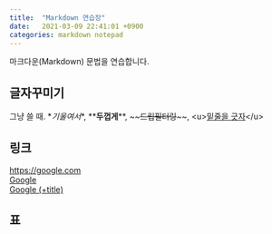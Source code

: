 ```yaml
---
title:  "Markdown 연습장"
date:   2021-03-09 22:41:01 +0900
categories: markdown notepad
---
```


마크다운(Markdown) 문법을 연습합니다.

## 글자꾸미기

그냥 쓸 때. \**기울여서*\*, \*\***두껍게**\*\*, \~\~~~드립필터링~~\~\~, <u\><u>밑줄을 긋자</u></u\>

## 링크

https://google.com  
[Google](https://google.com)  
[Google (+title)](https://google.com, "google link")

## 표
